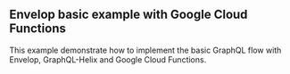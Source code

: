 ## Envelop basic example with Google Cloud Functions

This example demonstrate how to implement the basic GraphQL flow with Envelop, GraphQL-Helix and
Google Cloud Functions.

